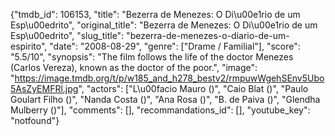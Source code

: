 {"tmdb_id": 106153, "title": "Bezerra de Menezes: O Di\u00e1rio de um Esp\u00edrito", "original_title": "Bezerra de Menezes: O Di\u00e1rio de um Esp\u00edrito", "slug_title": "bezerra-de-menezes-o-diario-de-um-espirito", "date": "2008-08-29", "genre": ["Drame / Familial"], "score": "5.5/10", "synopsis": "The film follows the life of the doctor Menezes (Carlos Vereza), known as the doctor of the poor.", "image": "https://image.tmdb.org/t/p/w185_and_h278_bestv2/rmpuwWgehSEnv5Ubo5AsZyEMFRl.jpg", "actors": ["L\u00facio Mauro ()", "Caio Blat ()", "Paulo Goulart Filho ()", "Nanda Costa ()", "Ana Rosa ()", "B. de Paiva ()", "Glendha Mulberry ()"], "comments": [], "recommandations_id": [], "youtube_key": "notfound"}